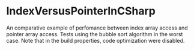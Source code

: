 IndexVersusPointerInCSharp
==========================

An comparative example of perfomance between index array access and pointer array access. Tests using the bubble sort algorithm in the worst case. Note that in the build properties, code optimization were disabled.
